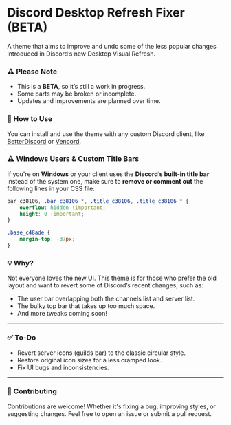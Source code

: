 # Discord Desktop Refresh Fixer (BETA)

A theme that aims to improve and undo some of the less popular changes introduced in Discord’s new Desktop Visual Refresh.

### ⚠️ Please Note
- This is a **BETA**, so it’s still a work in progress.
- Some parts may be broken or incomplete.
- Updates and improvements are planned over time.

### 💾 How to Use
You can install and use the theme with any custom Discord client, like [BetterDiscord](https://betterdiscord.app/) or [Vencord](https://vencord.dev/).

### ⚠️ Windows Users & Custom Title Bars

If you're on **Windows** or your client uses the **Discord’s built-in title bar** instead of the system one, make sure to **remove or comment out** the following lines in your CSS file:

```css
bar_c38106, .bar_c38106 *, .title_c38106, .title_c38106 * {
    overflow: hidden !important;
    height: 0 !important;
}

.base_c48ade {
    margin-top: -37px;
}
```

### 💡 Why?
Not everyone loves the new UI. This theme is for those who prefer the old layout and want to revert some of Discord’s recent changes, such as:
- The user bar overlapping both the channels list and server list.
- The bulky top bar that takes up too much space.
- And more tweaks coming soon!

---

### ✅ To-Do
- Revert server icons (guilds bar) to the classic circular style.
- Restore original icon sizes for a less cramped look.
- Fix UI bugs and inconsistencies.

---

### 🤝 Contributing
Contributions are welcome! Whether it's fixing a bug, improving styles, or suggesting changes.
Feel free to open an issue or submit a pull request.
